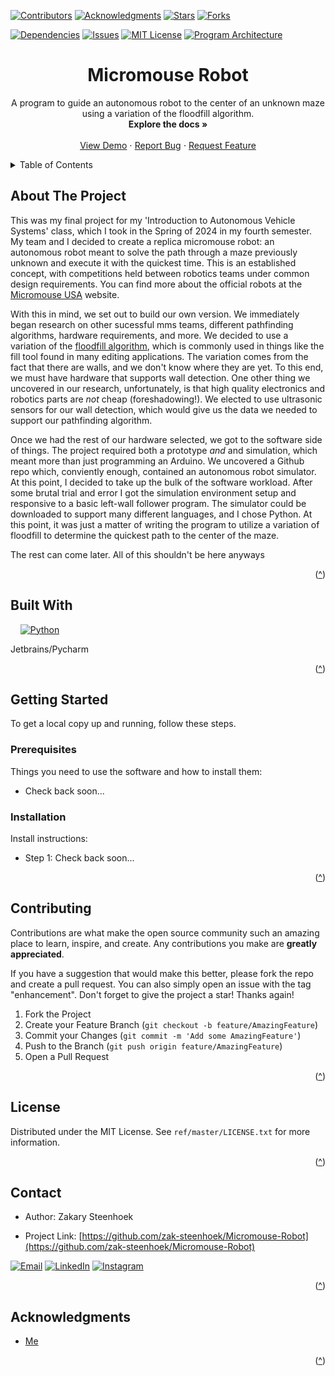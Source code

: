 <a id="readme-top"></a>



<!-- PROJECT SHIELDS -->

[![Contributors][contributors-shield]][contributors-url]
[![Acknowledgments][acknowledgments-shield]][acknowledgments-url]
[![Stars][stars-shield]][stars-url]
[![Forks][forks-shield]][forks-url]

[![Dependencies][dependencies-shield]][dependencies-url]
[![Issues][issues-shield]][issues-url]
[![MIT License][license-shield]][license-url]
[![Program Architecture][program-arch-shield]][program-arch-url]



<!-- PROJECT TITLE -->

<h1 align="center">Micromouse Robot</h1>



<!-- PROJECT DESCRIPTION -->

  <p align="center">
    A program to guide an autonomous robot to the center of an unknown maze using a variation of the floodfill algorithm.
    <br />
    <a href="https://github.com/zak-steenhoek/Micromouse-Robot" style="text-decoration: none;"><strong>Explore the docs »</strong></a>
    <br />
    <br />
    <a href="https://github.com/zak-steenhoek/Micromouse-Robot">View Demo</a>
    ⋅
    <a href="https://github.com/zak-steenhoek/Micromouse-Robot/issues/new?labels=bug&template=bug-report---.md">Report Bug</a>
    ⋅
    <a href="https://github.com/zak-steenhoek/Micromouse-Robot/issues/new?labels=enhancement&template=feature-request---.md">Request Feature</a>
  </p>
</div>



<!-- TABLE OF CONTENTS -->

<details>
  <summary>Table of Contents</summary>
  <ol>
    <li>
      <a href="#about-the-project">About The Project</a>
      <ul>
        <li><a href="#built-with">Built With</a></li>
      </ul>
    </li>
    <li>
      <a href="#getting-started">Getting Started</a>
      <ul>
        <li><a href="#prerequisites">Prerequisites</a></li>
        <li><a href="#installation">Installation</a></li>
      </ul>
    </li>
    <li><a href="#usage">Usage</a></li>
    <li><a href="#roadmap">Roadmap</a></li>
    <li><a href="#contributing">Contributing</a></li>
    <li><a href="#license">License</a></li>
    <li><a href="#contact">Contact</a></li>
    <li><a href="#acknowledgments">Acknowledgments</a></li>
  </ol>
</details>



<!-- ABOUT THE PROJECT -->

## About The Project

This was my final project for my 'Introduction to Autonomous Vehicle Systems' class, which I took in the Spring of 2024 in my fourth semester. 
My team and I decided to create a replica micromouse robot: an autonomous robot meant to solve the path through a maze previously unknown and 
execute it with the quickest time. This is an established concept, with competitions held between robotics teams under common design requirements. 
You can find more about the official robots at the [Micromouse USA](http://micromouseusa.com/) website.

With this in mind, we set out to build our own version. We immediately began research on other sucessful mms teams, different pathfinding algorithms, hardware
requirements, and more. We decided to use a variation of the [floodfill algorithm](https://en.wikipedia.org/wiki/Flood_fill), which is commonly used in 
things like the fill tool found in many editing applications. The variation comes from the fact that there are walls, and we don't know where they are 
yet. To this end, we must have hardware that supports wall detection. One other thing we uncovered in our research, unfortunately, is that high quality 
electronics and robotics parts are _not_ cheap (foreshadowing!). We elected to use ultrasonic sensors for our wall detection, which would give us the data
we needed to support our pathfinding algorithm. 

Once we had the rest of our hardware selected, we got to the software side of things. The project required both a prototype _and_ and simulation, which meant
more than just programming an Arduino. We uncovered a Github repo which, conviently enough, contained an autonomous robot simulator. At this point, I decided 
to take up the bulk of the software workload. After some brutal trial and error I got the simulation environment setup and responsive to a basic left-wall
follower program. The simulator could be downloaded to support many different languages, and I chose Python. At this point, it was just a matter of writing 
the program to utilize a variation of floodfill to determine the quickest path to the center of the maze. 

The rest can come later. All of this shouldn't be here anyways 

<p align="right">(<a href="#readme-top">^</a>)</p>



<!-- BUILT WITH -->

## Built With

&nbsp;&nbsp;&nbsp;&nbsp;[![Python][python-shield]][python-url]

Jetbrains/Pycharm

<p align="right">(<a href="#readme-top">^</a>)</p>



<!-- GETTING STARTED -->

## Getting Started

To get a local copy up and running, follow these steps.

### Prerequisites

Things you need to use the software and how to install them:

* Check back soon...

### Installation

Install instructions:

* Step 1: Check back soon...

<p align="right">(<a href="#readme-top">^</a>)</p>



<!-- CONTRIBUTING -->

## Contributing

Contributions are what make the open source community such an amazing place to learn, inspire, and create. Any contributions you make are **greatly appreciated**.

If you have a suggestion that would make this better, please fork the repo and create a pull request. You can also simply open an issue with the tag "enhancement".
Don't forget to give the project a star! Thanks again!

1. Fork the Project
2. Create your Feature Branch (`git checkout -b feature/AmazingFeature`)
3. Commit your Changes (`git commit -m 'Add some AmazingFeature'`)
4. Push to the Branch (`git push origin feature/AmazingFeature`)
5. Open a Pull Request

<p align="right">(<a href="#readme-top">^</a>)</p>



<!-- LICENSE -->

## License

Distributed under the MIT License. See `ref/master/LICENSE.txt` for more information.

<p align="right">(<a href="#readme-top">^</a>)</p>



<!-- CONTACT -->

## Contact  

* Author: Zakary Steenhoek

* Project Link: [https://github.com/zak-steenhoek/Micromouse-Robot](https://github.com/zak-steenhoek/Micromouse-Robot)

[![Email][email-shield]][email-url]
[![LinkedIn][linkedin-shield]][linkedin-url]
[![Instagram][ig-shield]][ig-url]

<p align="right">(<a href="#readme-top">^</a>)</p>



<!-- ACKNOWLEDGMENTS -->

## Acknowledgments

* [Me](https://github.com/zak-steenhoek)

<p align="right">(<a href="#readme-top">^</a>)</p>



<!-- MARKDOWN LINKS & IMAGES -->
<!-- https://www.markdownguide.org/basic-syntax/#reference-style-links -->


<!-- BADGES -->
[contributors-shield]: https://img.shields.io/badge/-Contributors-black.svg?logoSize=auto&style=for-the-badge&logo=codementor&logoColor=D7CFB7&labelColor=463C1E&color=463C1E
[contributors-url]: https://github.com/zak-steenhoek

[forks-shield]: https://img.shields.io/badge/-Forks-black.svg?logoSize=auto&style=for-the-badge&logo=greasyfork&logoColor=D7CFB7&labelColor=463C1E&color=463C1E
[forks-url]: https://github.com/zak-steenhoek/Micromouse-Robot/forks

[stars-shield]: https://img.shields.io/badge/-Stars-black.svg?logoSize=auto&style=for-the-badge&logo=airtransat&logoColor=D7CFB7&labelColor=463C1E&color=463C1E
[stars-url]: https://github.com/zak-steenhoek/Micromouse-Robot/stargazers

[issues-shield]: https://img.shields.io/badge/-Issues-black.svg?logoSize=auto&style=for-the-badge&logo=gnometerminal&logoColor=D7CFB7&labelColor=463C1E&color=463C1E
[issues-url]: https://github.com/zak-steenhoek/Micromouse-Robot/issues

[dependencies-shield]: https://img.shields.io/badge/-Dependencies-black.svg?logoSize=auto&style=for-the-badge&logo=webmoney&logoColor=D7CFB7&labelColor=463C1E&color=463C1E
[dependencies-url]: https://github.com/zak-steenhoek/Micromouse-Robot/network/dependencies

[acknowledgments-shield]: https://img.shields.io/badge/-Acknowledgments-black.svg?logoSize=auto&style=for-the-badge&logo=elegoo&logoColor=D7CFB7&labelColor=463C1E&color=463C1E
[acknowledgments-url]: https://github.com/zak-steenhoek/Micromouse-Robot/blob/main/ref/master/ACKNOWLEDGMENTS.txt

[license-shield]: https://img.shields.io/badge/-Licence-black.svg?logoSize=auto&style=for-the-badge&logo=adblock&logoColor=D7CFB7&labelColor=463C1E&color=463C1E
[license-url]: https://github.com/zak-steenhoek/Micromouse-Robot/blob/main/ref/master/LICENCE.txt

[program-arch-shield]: https://img.shields.io/badge/-Arch-black.svg?logoSize=auto&style=for-the-badge&logo=bookstack&logoColor=D7CFB7&labelColor=463C1E&color=463C1E
[program-arch-url]: https://github.com/zak-steenhoek/Micromouse-Robot/blob/main/ref/arch/program_arch.txt


<!-- MADE WITH -->
[python-shield]: https://img.shields.io/badge/-Python-black.svg?logoSize=auto&style=for-the-badge&logo=python&logoColor=D7CFB7&labelColor=463C1E&color=463C1E
[python-url]: https://www.python.org/

[cpp-shield]: https://img.shields.io/badge/-C++-black.svg?logoSize=auto&style=for-the-badge&logo=cplusplus&logoColor=D7CFB7&labelColor=463C1E&color=463C1E
[cpp-url]: https://cplusplus.com/

[bash-shield]: https://img.shields.io/badge/-GNU&nbsp;Bash-black.svg?logoSize=auto&style=for-the-badge&logo=gnubash&logoColor=D7CFB7&labelColor=463C1E&color=463C1E
[bash-url]: https://www.gnu.org/software/bash/

[npp-shield]: https://img.shields.io/badge/-Notepad++-black.svg?logoSize=auto&style=for-the-badge&logo=notepadplusplus&logoColor=D7CFB7&labelColor=463C1E&color=463C1E
[npp-url]: https://notepad-plus-plus.org/

[Next.js]: https://img.shields.io/badge/next.js-000000?style=for-the-badge&logo=nextdotjs&logoColor=white
[Next-url]: https://nextjs.org/

[React.js]: https://img.shields.io/badge/React-20232A?style=for-the-badge&logo=react&logoColor=61DAFB
[React-url]: https://reactjs.org/

[Vue.js]: https://img.shields.io/badge/Vue.js-35495E?style=for-the-badge&logo=vuedotjs&logoColor=4FC08D
[Vue-url]: https://vuejs.org/

[Angular.io]: https://img.shields.io/badge/Angular-DD0031?style=for-the-badge&logo=angular&logoColor=white
[Angular-url]: https://angular.io/

[Svelte.dev]: https://img.shields.io/badge/Svelte-4A4A55?style=for-the-badge&logo=svelte&logoColor=FF3E00
[Svelte-url]: https://svelte.dev/

[Laravel.com]: https://img.shields.io/badge/Laravel-FF2D20?style=for-the-badge&logo=laravel&logoColor=white
[Laravel-url]: https://laravel.com

[Bootstrap.com]: https://img.shields.io/badge/Bootstrap-563D7C?style=for-the-badge&logo=bootstrap&logoColor=white
[Bootstrap-url]: https://getbootstrap.com

[JQuery.com]: https://img.shields.io/badge/jQuery-0769AD?style=for-the-badge&logo=jquery&logoColor=white
[JQuery-url]: https://jquery.com 


<!-- CONTACT -->
[email-shield]: https://img.shields.io/badge/-Email-black.svg?logoSize=auto&style=for-the-badge&logo=gmail&logoColor=D7CFB7&labelColor=463C1E&color=463C1E
[email-url]: zasteenhoek@gmail.com

[linkedin-shield]: https://img.shields.io/badge/-LinkedIn-black.svg?logoSize=auto&style=for-the-badge&logo=linkedin&logoColor=D7CFB7&labelColor=463C1E&color=463C1E
[linkedin-url]: https://linkedin.com/in/zakary-steenhoek-aerospace-engineering-student/

[ig-shield]: https://img.shields.io/badge/-Instagram-black.svg?logoSize=auto&style=for-the-badge&logo=instagram&logoColor=D7CFB7&labelColor=463C1E&color=463C1E
[ig-url]: https://www.instagram.com/zak.steenhoek/
